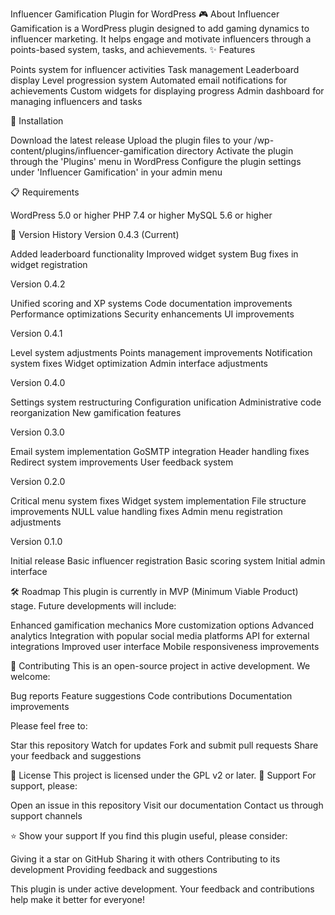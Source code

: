 Influencer Gamification Plugin for WordPress
🎮 About
Influencer Gamification is a WordPress plugin designed to add gaming dynamics to influencer marketing. It helps engage and motivate influencers through a points-based system, tasks, and achievements.
✨ Features

Points system for influencer activities
Task management
Leaderboard display
Level progression system
Automated email notifications for achievements
Custom widgets for displaying progress
Admin dashboard for managing influencers and tasks

🚀 Installation

Download the latest release
Upload the plugin files to your /wp-content/plugins/influencer-gamification directory
Activate the plugin through the 'Plugins' menu in WordPress
Configure the plugin settings under 'Influencer Gamification' in your admin menu

📋 Requirements

WordPress 5.0 or higher
PHP 7.4 or higher
MySQL 5.6 or higher

🔄 Version History
Version 0.4.3 (Current)

Added leaderboard functionality
Improved widget system
Bug fixes in widget registration

Version 0.4.2

Unified scoring and XP systems
Code documentation improvements
Performance optimizations
Security enhancements
UI improvements

Version 0.4.1

Level system adjustments
Points management improvements
Notification system fixes
Widget optimization
Admin interface adjustments

Version 0.4.0

Settings system restructuring
Configuration unification
Administrative code reorganization
New gamification features

Version 0.3.0

Email system implementation
GoSMTP integration
Header handling fixes
Redirect system improvements
User feedback system

Version 0.2.0

Critical menu system fixes
Widget system implementation
File structure improvements
NULL value handling fixes
Admin menu registration adjustments

Version 0.1.0

Initial release
Basic influencer registration
Basic scoring system
Initial admin interface

🛠️ Roadmap
This plugin is currently in MVP (Minimum Viable Product) stage. Future developments will include:

Enhanced gamification mechanics
More customization options
Advanced analytics
Integration with popular social media platforms
API for external integrations
Improved user interface
Mobile responsiveness improvements

🤝 Contributing
This is an open-source project in active development. We welcome:

Bug reports
Feature suggestions
Code contributions
Documentation improvements

Please feel free to:

Star this repository
Watch for updates
Fork and submit pull requests
Share your feedback and suggestions

📝 License
This project is licensed under the GPL v2 or later.
📧 Support
For support, please:

Open an issue in this repository
Visit our documentation
Contact us through support channels

⭐ Show your support
If you find this plugin useful, please consider:

Giving it a star on GitHub
Sharing it with others
Contributing to its development
Providing feedback and suggestions


This plugin is under active development. Your feedback and contributions help make it better for everyone!

